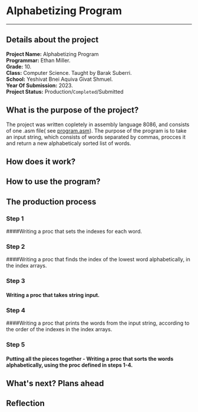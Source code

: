 # Alphabetizing Program
***
## Details about the project
**Project Name:** Alphabetizing Program<br/>
**Programmar:** Ethan Miller.<br/>
**Grade:** 10.<br/>
**Class:** Computer Science. Taught by Barak Suberri.<br/>
**School:** Yeshivat Bnei Aquiva Givat Shmuel.<br/>
**Year Of Submission:** 2023.<br/>
**Project Status:** Production/`Completed`/Submitted

## What is the purpose of the project?
The project was written copletely in assembly language 8086, and consists of one .asm file( see [program.asm](https://github.com/baraksu/SortDictionary/blob/main/program.asm)).
The purpose of the program is to take an input string, which consists of words separated by commas,
procces it and return a new alphabeticaly sorted list of words.

## How does it work?


## How to use the program?

## The production process
### Step 1
####Writing a proc that sets the indexes for each word.
### Step 2
####Writing a proc that finds the index of the lowest word alphabetically, in the index arrays.
### Step 3
#### Writing a proc that takes string input.
### Step 4
####Writing a proc that prints the words from the input string, according to the order of the indexes in the index arrays.
### Step 5
#### Putting all the pieces together - Writing a proc that sorts the words alphabetically, using the proc defined in steps 1-4.

## What's next? Plans ahead

## Reflection

